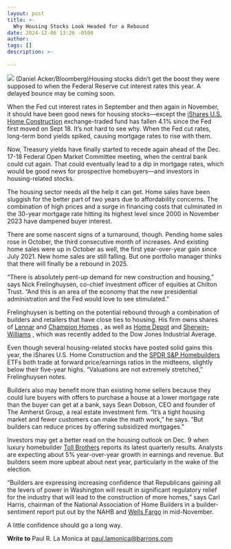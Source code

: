 ```yaml
---
layout: post
title: >-
  Why Housing Stocks Look Headed for a Rebound
date: 2024-12-06 13:26 -0500
author: 
tags: []
description: >-
  
---
```

![](https://images.barrons.com/im-49949584/?width=639&height=426) (Daniel Acker/Bloomberg)Housing stocks didn’t get the boost they were supposed to when the Federal Reserve cut interest rates this year. A delayed bounce may be coming soon.

When the Fed cut interest rates in September and then again in November, it should have been good news for housing stocks—except the [iShares U.S. Home Construction](/market-data/funds/itb?mod=article_chiclet) exchange-traded fund has fallen 4.1% since the Fed first moved on Sept 18. It’s not hard to see why. When the Fed cut rates, long-term bond yields spiked, causing mortgage rates to rise with them.

Now, Treasury yields have finally started to recede again ahead of the Dec. 17-18 Federal Open Market Committee meeting, when the central bank could cut again. That could eventually lead to a dip in mortgage rates, which would be good news for prospective homebuyers—and investors in housing-related stocks.

The housing sector needs all the help it can get. Home sales have been sluggish for the better part of two years due to affordability concerns. The combination of high prices and a surge in financing costs that culminated in the 30-year mortgage rate hitting its highest level since 2000 in November 2023 have dampened buyer interest.

There are some nascent signs of a turnaround, though. Pending home sales rose in October, the third consecutive month of increases. And existing home sales were up in October as well, the first year-over-year gain since July 2021. New home sales are still falling. But one portfolio manager thinks that there will finally be a rebound in 2025.

“There is absolutely pent-up demand for new construction and housing,” says Nick Frelinghuysen, co-chief investment officer of equities at Chilton Trust. “And this is an area of the economy that the new presidential administration and the Fed would love to see stimulated.”

Frelinghuysen is betting on the potential rebound through a combination of builders and retailers that have close ties to housing. His firm owns shares of [Lennar](/market-data/stocks/len?mod=article_chiclet) and [Champion Homes](/market-data/stocks/sky?mod=article_chiclet) , as well as [Home Depot](/market-data/stocks/hd?mod=article_chiclet) and [Sherwin-Williams](/market-data/stocks/shw?mod=article_chiclet) , which was recently added to the Dow Jones Industrial Average.

Even though several housing-related stocks have posted solid gains this year, the iShares U.S. Home Construction and the [SPDR S&P Homebuilders](/market-data/funds/xhb?mod=article_chiclet) ETFs both trade at forward price/earnings ratios in the midteens, slightly below their five-year highs. “Valuations are not extremely stretched,” Frelinghuysen notes.

Builders also may benefit more than existing home sellers because they could lure buyers with offers to purchase a house at a lower mortgage rate than the buyer can get at a bank, says Sean Dobson, CEO and founder of The Amherst Group, a real estate investment firm. “It’s a tight housing market and fewer customers can make the math work,” he says. “But builders can reduce prices by offering subsidized mortgages.”

Investors may get a better read on the housing outlook on Dec. 9 when luxury homebuilder [Toll Brothers](/market-data/stocks/tol?mod=article_chiclet) reports its latest quarterly results. Analysts are expecting about 5% year-over-year growth in earnings and revenue. But builders seem more upbeat about next year, particularly in the wake of the election.

“Builders are expressing increasing confidence that Republicans gaining all the levers of power in Washington will result in significant regulatory relief for the industry that will lead to the construction of more homes,” says Carl Harris, chairman of the National Association of Home Builders in a builder-sentiment report put out by the NAHB and [Wells Fargo](/market-data/stocks/wfc?mod=article_chiclet) in mid-November.

A little confidence should go a long way.

**Write to** Paul R. La Monica at [paul.lamonica@barrons.com](mailto:paul.lamonica@barrons.com)

